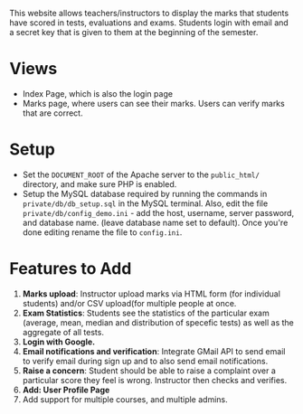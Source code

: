 This website allows teachers/instructors to display the marks that students have scored in tests, evaluations and exams. Students login with email and a secret key that is given to them at the beginning of the semester.

# Views

* Index Page, which is also the login page
* Marks page, where users can see their marks. Users can verify marks that are correct.

# Setup

* Set the ```DOCUMENT_ROOT``` of the Apache server to the ```public_html/``` directory, and make sure PHP is enabled. 
* Setup the MySQL database required by running the commands in ```private/db/db_setup.sql``` in the MySQL terminal. Also, edit the file ```private/db/config_demo.ini``` - add the host, username, server password, and database name. (leave database name set to default). Once you're done editing rename the file to ```config.ini```.

# Features to Add

1. **Marks upload**: Instructor upload marks via HTML form (for individual students) and/or CSV upload(for multiple people at once. 
2. **Exam Statistics**: Students see the statistics of the particular exam (average, mean, median and distribution of specefic tests) as well as the aggregate of all tests.
3. **Login with Google.**
4. **Email notifications and verification**: Integrate GMail API to send email to verify email during sign up and to also send email notifications.
5. **Raise a concern**: Student should be able to raise a complaint over a particular score they feel is wrong. Instructor then checks and verifies. 
6. **Add: User Profile Page**
7. Add support for multiple courses, and multiple admins.